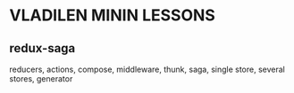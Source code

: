 # VLADILEN MININ LESSONS

## redux-saga

reducers, actions, compose, middleware, thunk, saga, single store, several stores, generator
